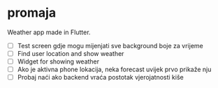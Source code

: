 # promaja

Weather app made in Flutter.

- [ ] Test screen gdje mogu mijenjati sve background boje za vrijeme
- [ ] Find user location and show weather
- [ ] Widget for showing weather
- [ ] Ako je aktivna phone lokacija, neka forecast uvijek prvo prikaže nju
- [ ] Probaj naći ako backend vraća postotak vjerojatnosti kiše
